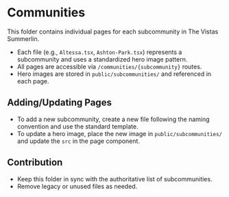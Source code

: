 # Communities

This folder contains individual pages for each subcommunity in The Vistas Summerlin.

- Each file (e.g., `Altessa.tsx`, `Ashton-Park.tsx`) represents a subcommunity and uses a standardized hero image pattern.
- All pages are accessible via `/communities/{subcommunity}` routes.
- Hero images are stored in `public/subcommunities/` and referenced in each page.

## Adding/Updating Pages
- To add a new subcommunity, create a new file following the naming convention and use the standard template.
- To update a hero image, place the new image in `public/subcommunities/` and update the `src` in the page component.

## Contribution
- Keep this folder in sync with the authoritative list of subcommunities.
- Remove legacy or unused files as needed. 
